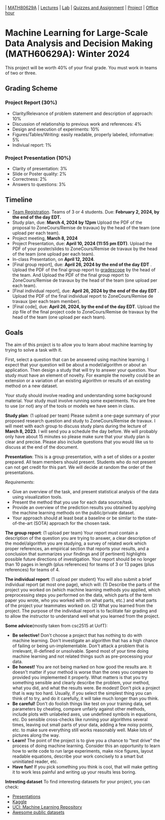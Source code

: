 | [MATH80629A](main.md) | [Lectures](lectures.md) | [Lab](lab.md) | [Quizzes and Assignment](homework.md)  | [Project](project.md) | [Office hour](office_hr.md)
# Machine Learning for Large-Scale Data Analysis and Decision Making (MATH60629A): Winter 2024

This project will be worth 40% of your final grade. You must work in teams of two or three.

## Grading Scheme 
### Project Report (30%)
- Clarity/Relevance of problem statement and description of approach: 10%
- Discussion of relationship to previous work and references: 4%
- Design and execution of experiments: 10%
- Figures/Tables/Writing: easily readable, properly labeled, informative: 5%
- Indiviual report: 1%

### Project Presentation (10%)
- Clarity of presentation: 3%
- Slide or Poster quality: 2%
- Correctness: 2%
- Answers to questions: 3%

## Timeline
- [Team Registration](https://hecmtl-my.sharepoint.com/:x:/r/personal/dena_firoozi_hec_ca/_layouts/15/Doc.aspx?sourcedoc=%7B8B47B3FA-6E97-4421-9560-EA318595D65C%7D&file=Livre%202.xlsx&action=editnew&mobileredirect=true&wdNewAndOpenCt=1702747140066&ct=1702747140461&wdOrigin=OFFICECOM-WEB.START.NEW&wdPreviousSessionSrc=HarmonyWeb&wdPreviousSession=1f36b8f7-01c0-475f-80d8-6bfa67686da9&login_hint=dena.firoozi%40hec.ca&cid=edfa7d12-492e-4ccd-8101-ef7560212e4a). Teams of 3 or 4 students. Due: **February 2, 2024, by the end of the day EDT.**  
- Study plan, due: **March 4, 2024 by 12pm** Upload the PDF of the proposal to ZoneCours/Remise de travaux) by the head of the team (one upload per each team).
- Project meeting, **March 8, 2024** 
- Project Presentation, due: **April 10, 2024 (11:55 pm EDT)**. Upload the PDF of your poster/slides to ZoneCours/Remise de travaux by the head of the team (one upload per each team).
- In-class Presentation, on **April 12, 2024**.
- [Final group report], due: **April 26, 2024 by the end of the day EDT** . Upload the PDF of the final group report to [gradescope](https://www.gradescope.ca/courses/6006) by the head of the team. And Upload the PDF of the final group report to ZoneCours/Remise de travaux by the head of the team (one upload per each team).
- [Final individual report], due: **April 26, 2024 by the end of the day EDT** . Upload the PDF of the final individual report to ZoneCours/Remise de travaux (per each team member).
- [Final code], due: **April 26, 2024, by the end of the day EDT**. Upload the zip file of the final project code to ZoneCours/Remise de travaux by the head of the team (one upload per each team).

## Goals

The aim of this project is to allow you to learn about machine learning by trying to solve a task with it.

First, select a question that can be answered using machine learning. I expect that your question will be about a model/algorithm or about an application. Then design a study that will try to answer your question. Your study must have an element of novelty. For example the novelty could be an extension or a variation of an existing algorithm or results of an existing method on a new dataset.

Your study should involve reading and understanding some background material. Your study must involve running some experiments. You are free to use (or not) any of the tools or models we have seen in class.

<!--**Alternatively**: You could decide to participate in this open challenge: ML Reproducibility Challenge 2020. Let me know as soon as possible if you are interested in this.-->

**Study plan**: (1 upload per team) Please submit a one-page summary of your proposed research question and study to ZoneCours/Remise de travaux. I will meet with each group to discuss study plans during the lecture of **March 8, 2023**. I will send you a schedule the day before. We will probably only have about 15 minutes so please make sure that your study plan is clear and precise. Please also include questions that you would like us to discuss at the end of the document.

**Presentation**: This is a group presentation, with a set of slides or a poster prepared. All team members should present. Students who do not present can not get credit for this part. We will decide at random the order of the presentations.

*Requirements*:
-	Give an overview of the task, and present statistical analysis of the data using visualization tools.
-	Present the method that you use for each data source/task.
-	Provide an overview of the prediction results you obtained by applying the machine learning methods on the public/private dataset.
-	Your approach should at least beat a baseline or be similar to the state-of-the-art (SOTA) approach for the chosen task.

**The group report**: (1 upload per team) Your report must contain a description of the question you are trying to answer, a clear description of the model/algorithm you are studying, a survey of related work which proper references, an empirical section that reports your results, and a conclusion that summarizes your findings and (if pertinent) highlights possible future directions of investigation. Your report should be no longer than 10 pages in length (plus references) for teams of 3 or 13 pages (plus references) for teams of 4.

**The individual report**: (1 upload per student) You will also submit a brief individual report (at most one page), which will: (1) Describe the parts of the project you worked on (which machine learning methods you applied, which preprocessing steps you performed on the data, which parts of the term paper you wrote, who you worked with on what parts, etc.) and what parts of the project your teammates worked on. (2) What you learned from the project.
The purpose of the individual report is to facilitate fair grading and to allow the instructor to understand well what you learned from the project.

**Some advice**(mostly taken from csc2515 at UofT):

- **Be selective!** Don't choose a project that has nothing to do with machine learning. Don't investigate an algorithm that has a high chance of failing or being un-implementable. Don't attack a problem that is irrelevant, ill-defined or unsolvable. Spend most of your time doing machine learning and not related things such as pre-processing your data.
- **Be honest!** You are not being marked on how good the results are. It doesn't matter if your method is worse than the ones you compare to provided you implemented it properly. What matters is that you try something sensible and clearly describe the problem, your method, what you did, and what the results were.
Be modest! Don't pick a project that is way too hard. Usually, if you select the simplest thing you can think of to try, and do it carefully, it will take much longer than you think.
- **Be careful!** Don't do foolish things like test on your training data, set parameters by cheating, compare unfairly against other methods, include plots with unlabeled axes, use undefined symbols in equations, etc. Do sensible cross-checks like running your algorithms several times, leaving out small parts of your data, adding a few noisy points, etc. to make sure everything still works reasonably well. Make lots of pictures along the way.
- **Learn!** The point of the project is to give you a chance to "test drive" the process of doing machine learning. Consider this an opportunity to learn how to write code to run large experiments, make nice figures, layout readable equations, describe your work concisely to a smart but uninitiated reader, etc.
- **Have fun!** If you pick something you think is cool, that will make getting it to work less painful and writing up your results less boring.

**Intresting dataset**
To find interesting datasets for your project, you can check: 
- [Presentations](https://github.com/gfarnadi/gfarnadi.github.io/blob/master/courses/MLW2023/assignments/Machine_Learning_Presentation.pdf)
- [Kaggle](https://www.kaggle.com/competitions)
- [UCI: Machine Learning Repository](https://archive.ics.uci.edu/ml/datasets.php)
- [Awesome public datasets](https://github.com/awesomedata/awesome-public-datasets)
